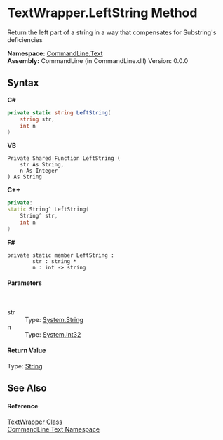 # TextWrapper.LeftString Method 
 

Return the left part of a string in a way that compensates for Substring's deficiencies

**Namespace:**&nbsp;<a href="N_CommandLine_Text">CommandLine.Text</a><br />**Assembly:**&nbsp;CommandLine (in CommandLine.dll) Version: 0.0.0

## Syntax

**C#**<br />
``` C#
private static string LeftString(
	string str,
	int n
)
```

**VB**<br />
``` VB
Private Shared Function LeftString ( 
	str As String,
	n As Integer
) As String
```

**C++**<br />
``` C++
private:
static String^ LeftString(
	String^ str, 
	int n
)
```

**F#**<br />
``` F#
private static member LeftString : 
        str : string * 
        n : int -> string 

```


#### Parameters
&nbsp;<dl><dt>str</dt><dd>Type: <a href="https://docs.microsoft.com/dotnet/api/system.string" target="_blank">System.String</a><br /></dd><dt>n</dt><dd>Type: <a href="https://docs.microsoft.com/dotnet/api/system.int32" target="_blank">System.Int32</a><br /></dd></dl>

#### Return Value
Type: <a href="https://docs.microsoft.com/dotnet/api/system.string" target="_blank">String</a>

## See Also


#### Reference
<a href="T_CommandLine_Text_TextWrapper">TextWrapper Class</a><br /><a href="N_CommandLine_Text">CommandLine.Text Namespace</a><br />